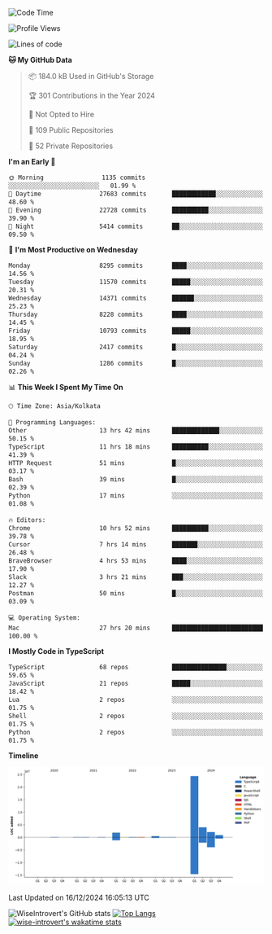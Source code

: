 <!--START_SECTION:waka-->
![Code Time](http://img.shields.io/badge/Code%20Time-1%2C966%20hrs%203%20mins-blue)

![Profile Views](http://img.shields.io/badge/Profile%20Views-0-blue)

![Lines of code](https://img.shields.io/badge/From%20Hello%20World%20I%27ve%20Written-34.2%20million%20lines%20of%20code-blue)

**🐱 My GitHub Data** 

> 📦 184.0 kB Used in GitHub's Storage 
 > 
> 🏆 301 Contributions in the Year 2024
 > 
> 🚫 Not Opted to Hire
 > 
> 📜 109 Public Repositories 
 > 
> 🔑 52 Private Repositories 
 > 
**I'm an Early 🐤** 

```text
🌞 Morning                1135 commits        ░░░░░░░░░░░░░░░░░░░░░░░░░   01.99 % 
🌆 Daytime                27683 commits       ████████████░░░░░░░░░░░░░   48.60 % 
🌃 Evening                22728 commits       ██████████░░░░░░░░░░░░░░░   39.90 % 
🌙 Night                  5414 commits        ██░░░░░░░░░░░░░░░░░░░░░░░   09.50 % 
```
📅 **I'm Most Productive on Wednesday** 

```text
Monday                   8295 commits        ████░░░░░░░░░░░░░░░░░░░░░   14.56 % 
Tuesday                  11570 commits       █████░░░░░░░░░░░░░░░░░░░░   20.31 % 
Wednesday                14371 commits       ██████░░░░░░░░░░░░░░░░░░░   25.23 % 
Thursday                 8228 commits        ████░░░░░░░░░░░░░░░░░░░░░   14.45 % 
Friday                   10793 commits       █████░░░░░░░░░░░░░░░░░░░░   18.95 % 
Saturday                 2417 commits        █░░░░░░░░░░░░░░░░░░░░░░░░   04.24 % 
Sunday                   1286 commits        █░░░░░░░░░░░░░░░░░░░░░░░░   02.26 % 
```


📊 **This Week I Spent My Time On** 

```text
🕑︎ Time Zone: Asia/Kolkata

💬 Programming Languages: 
Other                    13 hrs 42 mins      █████████████░░░░░░░░░░░░   50.15 % 
TypeScript               11 hrs 18 mins      ██████████░░░░░░░░░░░░░░░   41.39 % 
HTTP Request             51 mins             █░░░░░░░░░░░░░░░░░░░░░░░░   03.17 % 
Bash                     39 mins             █░░░░░░░░░░░░░░░░░░░░░░░░   02.39 % 
Python                   17 mins             ░░░░░░░░░░░░░░░░░░░░░░░░░   01.08 % 

🔥 Editors: 
Chrome                   10 hrs 52 mins      ██████████░░░░░░░░░░░░░░░   39.78 % 
Cursor                   7 hrs 14 mins       ███████░░░░░░░░░░░░░░░░░░   26.48 % 
BraveBrowser             4 hrs 53 mins       ████░░░░░░░░░░░░░░░░░░░░░   17.90 % 
Slack                    3 hrs 21 mins       ███░░░░░░░░░░░░░░░░░░░░░░   12.27 % 
Postman                  50 mins             █░░░░░░░░░░░░░░░░░░░░░░░░   03.09 % 

💻 Operating System: 
Mac                      27 hrs 20 mins      █████████████████████████   100.00 % 
```

**I Mostly Code in TypeScript** 

```text
TypeScript               68 repos            ███████████████░░░░░░░░░░   59.65 % 
JavaScript               21 repos            █████░░░░░░░░░░░░░░░░░░░░   18.42 % 
Lua                      2 repos             ░░░░░░░░░░░░░░░░░░░░░░░░░   01.75 % 
Shell                    2 repos             ░░░░░░░░░░░░░░░░░░░░░░░░░   01.75 % 
Python                   2 repos             ░░░░░░░░░░░░░░░░░░░░░░░░░   01.75 % 
```



**Timeline**

![Lines of Code chart](https://raw.githubusercontent.com/wise-introvert/wise-introvert/master/assets/bar_graph.png)


 Last Updated on 16/12/2024 16:05:13 UTC
<!--END_SECTION:waka-->

![WiseIntrovert's GitHub stats](https://github-readme-stats.vercel.app/api?username=wise-introvert&count_private=true&show_icons=true)
[![Top Langs](https://github-readme-stats.vercel.app/api/top-langs/?username=wise-introvert&langs_count=10)](https://github.com/anuraghazra/github-readme-stats)
[![wise-introvert's wakatime stats](https://github-readme-stats.vercel.app/api/wakatime?username=wiseintrovert)](https://github.com/anuraghazra/github-readme-stats)
